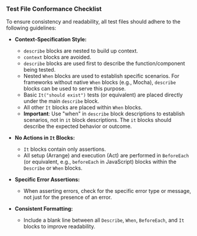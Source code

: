 ### Test File Conformance Checklist

To ensure consistency and readability, all test files should adhere to the following guidelines:

-   **Context-Specification Style:**
    -   `describe` blocks are nested to build up context.
    -   `context` blocks are avoided.
    -   `describe` blocks are used first to describe the function/component being tested.
    -   Nested `When` blocks are used to establish specific scenarios. For frameworks without native `When` blocks (e.g., Mocha), `describe` blocks can be used to serve this purpose.
    -   Basic `It("should exist")` tests (or equivalent) are placed directly under the main `describe` block.
    -   All other `It` blocks are placed within `When` blocks.
    -   **Important**: Use "when" in `describe` block descriptions to establish scenarios, not in `it` block descriptions. The `it` blocks should describe the expected behavior or outcome.

-   **No Actions in `It` Blocks:**
    -   `It` blocks contain only assertions.
    -   All setup (Arrange) and execution (Act) are performed in `BeforeEach` (or equivalent, e.g., `beforeEach` in JavaScript) blocks within the `Describe` or `When` blocks.

-   **Specific Error Assertions:**
    -   When asserting errors, check for the specific error type or message, not just for the presence of an error.

-   **Consistent Formatting:**
    -   Include a blank line between all `Describe`, `When`, `BeforeEach`, and `It` blocks to improve readability.